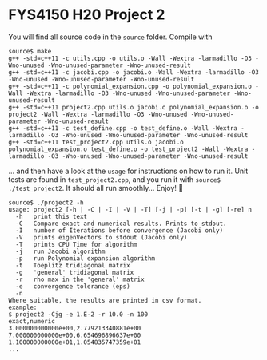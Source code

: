 # FYS4150 H20 Project 2
You will find all source code in the `source` folder. Compile with
```
source$ make
g++ -std=c++11 -c utils.cpp -o utils.o -Wall -Wextra -larmadillo -O3 -Wno-unused -Wno-unused-parameter -Wno-unused-result 
g++ -std=c++11 -c jacobi.cpp -o jacobi.o -Wall -Wextra -larmadillo -O3 -Wno-unused -Wno-unused-parameter -Wno-unused-result 
g++ -std=c++11 -c polynomial_expansion.cpp -o polynomial_expansion.o -Wall -Wextra -larmadillo -O3 -Wno-unused -Wno-unused-parameter -Wno-unused-result 
g++ -std=c++11 project2.cpp utils.o jacobi.o polynomial_expansion.o -o project2 -Wall -Wextra -larmadillo -O3 -Wno-unused -Wno-unused-parameter -Wno-unused-result
g++ -std=c++11 -c test_define.cpp -o test_define.o -Wall -Wextra -larmadillo -O3 -Wno-unused -Wno-unused-parameter -Wno-unused-result 
g++ -std=c++11 test_project2.cpp utils.o jacobi.o polynomial_expansion.o test_define.o -o test_project2 -Wall -Wextra -larmadillo -O3 -Wno-unused -Wno-unused-parameter -Wno-unused-result
```
... and then have a look at the `usage` for instructions on how to run it. Unit tests are found in `test_project2.cpp`, and you run it with `source$ ./test_project2`. It should all run smoothly... Enjoy! :whale:
```
source$ ./project2 -h
usage: project2 [-h | -C | -I | -V | -T] [-j | -p] [-t | -g] [-re] n
  -h   print this text
  -C   Compare exact and numerical results. Prints to stdout.
  -I   number of Iterations before convergence (Jacobi only)
  -V   prints eigenVectors to stdout (Jacobi only)
  -T   prints CPU Time for algorithm
  -j   run Jacobi algorithm
  -p   run Polynomial expansion algorithm
  -t   Toeplitz tridiagonal matrix
  -g   'general' tridiagonal matrix
  -r   rho max in the 'general' matrix
  -e   convergence tolerance (eps)
  -n   
Where suitable, the results are printed in csv format.
example:
$ project2 -Cjg -e 1.E-2 -r 10.0 -n 100
exact,numeric
3.000000000000e+00,2.779213340881e+00
7.000000000000e+00,6.654696896637e+00
1.100000000000e+01,1.054835747359e+01
...
```